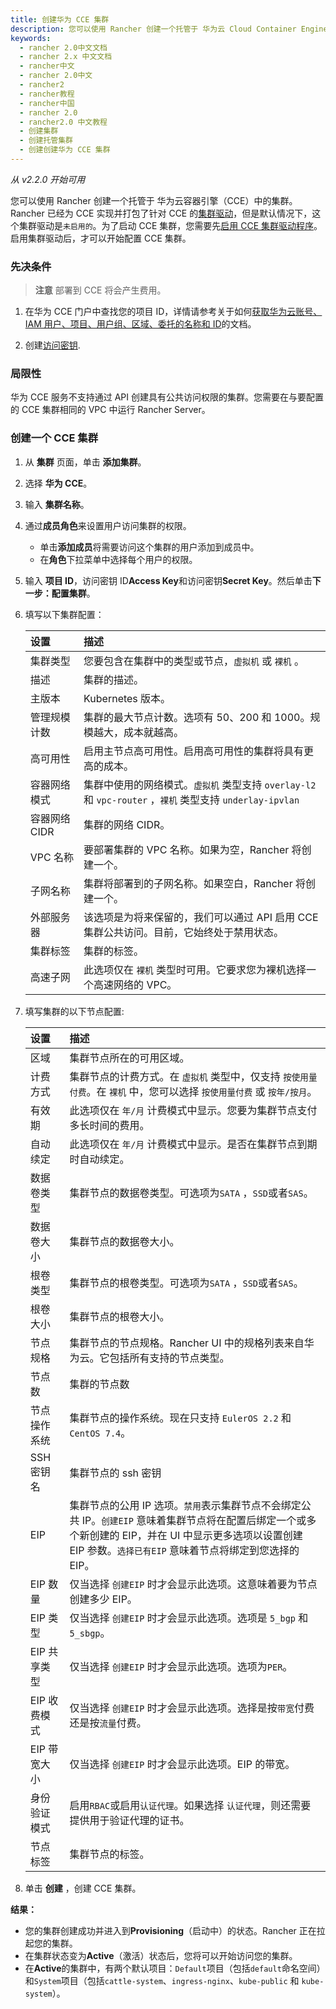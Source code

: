```yaml
---
title: 创建华为 CCE 集群
description: 您可以使用 Rancher 创建一个托管于 华为云 Cloud Container Engine (CCE)中的集群。Rancher 已经为 CCE 实现并打包了针对 CCE 的集群驱动]，但是默认情况下，这个集群驱动是`未启用的`。为了启动 CCE 集群，您需要先启用 CCE 集群驱动程序。启用集群驱动后，可以开始配置 CCE 集群。
keywords:
  - rancher 2.0中文文档
  - rancher 2.x 中文文档
  - rancher中文
  - rancher 2.0中文
  - rancher2
  - rancher教程
  - rancher中国
  - rancher 2.0
  - rancher2.0 中文教程
  - 创建集群
  - 创建托管集群
  - 创建创建华为 CCE 集群
---
```


_从 v2.2.0 开始可用_

您可以使用 Rancher 创建一个托管于 华为云容器引擎（CCE）中的集群。Rancher 已经为 CCE 实现并打包了针对 CCE 的[集群驱动](/docs/rancher2/admin-settings/drivers/cluster-drivers/_index)，但是默认情况下，这个集群驱动是`未启用的`。为了启动 CCE 集群，您需要先[启用 CCE 集群驱动程序](/docs/rancher2/admin-settings/drivers/cluster-drivers/_index)。启用集群驱动后，才可以开始配置 CCE 集群。

### 先决条件

> **注意**
> 部署到 CCE 将会产生费用。

1. 在华为 CCE 门户中查找您的项目 ID，详情请参考关于如何[获取华为云账号、IAM 用户、项目、用户组、区域、委托的名称和 ID](https://support.huaweicloud.com/api-iam/iam_17_0002.html)的文档。

2. 创建[访问密钥](https://support.huaweicloud.com/api-iam/iam_03_0001.html).

### 局限性

华为 CCE 服务不支持通过 API 创建具有公共访问权限的集群。您需要在与要配置的 CCE 集群相同的 VPC 中运行 Rancher Server。

### 创建一个 CCE 集群

1. 从 **集群** 页面，单击 **添加集群**。

2. 选择 **华为 CCE**。

3. 输入 **集群名称**。

4. 通过**成员角色**来设置用户访问集群的权限。

   - 单击**添加成员**将需要访问这个集群的用户添加到成员中。
   - 在**角色**下拉菜单中选择每个用户的权限。

5. 输入 **项目 ID**，访问密钥 ID**Access Key**和访问密钥**Secret Key**。然后单击**下一步：配置集群**。

6. 填写以下集群配置：

   | 设置          | 描述                                                                                                     |
   | :------------ | :------------------------------------------------------------------------------------------------------- |
   | 集群类型      | 您要包含在集群中的类型或节点，`虚拟机` 或 `裸机` 。                                                      |
   | 描述          | 集群的描述。                                                                                             |
   | 主版本        | Kubernetes 版本。                                                                                        |
   | 管理规模计数  | 集群的最大节点计数。选项有 50、200 和 1000。规模越大，成本就越高。                                       |
   | 高可用性      | 启用主节点高可用性。启用高可用性的集群将具有更高的成本。                                                 |
   | 容器网络模式  | 集群中使用的网络模式。`虚拟机` 类型支持 `overlay-l2` 和 `vpc-router` ，`裸机` 类型支持 `underlay-ipvlan` |
   | 容器网络 CIDR | 集群的网络 CIDR。                                                                                        |
   | VPC 名称      | 要部署集群的 VPC 名称。如果为空，Rancher 将创建一个。                                                    |
   | 子网名称      | 集群将部署到的子网名称。如果空白，Rancher 将创建一个。                                                   |
   | 外部服务器    | 该选项是为将来保留的，我们可以通过 API 启用 CCE 集群公共访问。目前，它始终处于禁用状态。                 |
   | 集群标签      | 集群的标签。                                                                                             |
   | 高速子网      | 此选项仅在 `裸机` 类型时可用。它要求您为裸机选择一个高速网络的 VPC。                                     |

7. 填写集群的以下节点配置:

   | 设置         | 描述                                                                                                                                                                                                               |
   | :----------- | :----------------------------------------------------------------------------------------------------------------------------------------------------------------------------------------------------------------- |
   | 区域         | 集群节点所在的可用区域。                                                                                                                                                                                           |
   | 计费方式     | 集群节点的计费方式。在 `虚拟机` 类型中，仅支持 `按使用量付费`。在 `裸机` 中，您可以选择 `按使用量付费` 或 `按年/按月`。                                                                                            |
   | 有效期       | 此选项仅在 `年/月` 计费模式中显示。您要为集群节点支付多长时间的费用。                                                                                                                                              |
   | 自动续定     | 此选项仅在 `年/月` 计费模式中显示。是否在集群节点到期时自动续定。                                                                                                                                                  |
   | 数据卷类型   | 集群节点的数据卷类型。可选项为`SATA` ，`SSD`或者`SAS`。                                                                                                                                                            |
   | 数据卷大小   | 集群节点的数据卷大小。                                                                                                                                                                                             |
   | 根卷类型     | 集群节点的根卷类型。可选项为`SATA` ，`SSD`或者`SAS`。                                                                                                                                                              |
   | 根卷大小     | 集群节点的根卷大小。                                                                                                                                                                                               |
   | 节点规格     | 集群节点的节点规格。Rancher UI 中的规格列表来自华为云。它包括所有支持的节点类型。                                                                                                                                  |
   | 节点数       | 集群的节点数                                                                                                                                                                                                       |
   | 节点操作系统 | 集群节点的操作系统。现在只支持 `EulerOS 2.2` 和 `CentOS 7.4`。                                                                                                                                                     |
   | SSH 密钥名   | 集群节点的 ssh 密钥                                                                                                                                                                                                |
   | EIP          | 集群节点的公用 IP 选项。`禁用`表示集群节点不会绑定公共 IP。`创建EIP` 意味着集群节点将在配置后绑定一个或多个新创建的 EIP，并在 UI 中显示更多选项以设置创建 EIP 参数。`选择已有EIP` 意味着节点将绑定到您选择的 EIP。 |
   | EIP 数量     | 仅当选择 `创建EIP` 时才会显示此选项。这意味着要为节点创建多少 EIP。                                                                                                                                                |
   | EIP 类型     | 仅当选择 `创建EIP` 时才会显示此选项。选项是 `5_bgp` 和 `5_sbgp`。                                                                                                                                                  |
   | EIP 共享类型 | 仅当选择 `创建EIP` 时才会显示此选项。选项为`PER`。                                                                                                                                                                 |
   | EIP 收费模式 | 仅当选择 `创建EIP` 时才会显示此选项。选择是按`带宽`付费还是按`流量`付费。                                                                                                                                          |
   | EIP 带宽大小 | 仅当选择 `创建EIP` 时才会显示此选项。EIP 的带宽。                                                                                                                                                                  |
   | 身份验证模式 | 启用`RBAC`或启用`认证代理`。如果选择 `认证代理`，则还需要提供用于验证代理的证书。                                                                                                                                  |
   | 节点标签     | 集群节点的标签。                                                                                                                                                                                                   |

8. 单击 **创建** ，创建 CCE 集群。

**结果：**

- 您的集群创建成功并进入到**Provisioning**（启动中）的状态。Rancher 正在拉起您的集群。
- 在集群状态变为**Active**（激活）状态后，您将可以开始访问您的集群。
- 在**Active**的集群中，有两个默认项目：`Default`项目（包括`default`命名空间）和`System`项目（包括`cattle-system`、`ingress-nginx`、`kube-public` 和 `kube-system`）。
